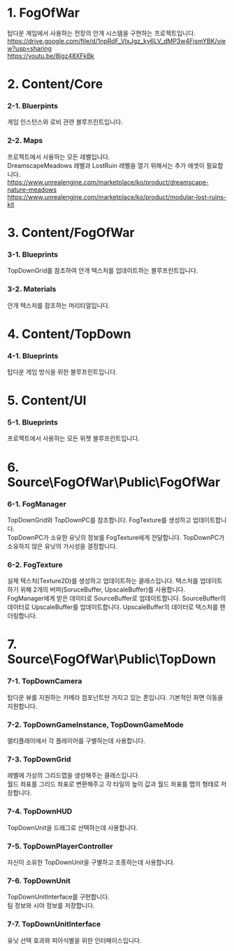 # 1. FogOfWar
탑다운 게임에서 사용하는 전장의 안개 시스템을 구현하는 프로젝트입니다.  
https://drive.google.com/file/d/1npRdF_VlxJgz_ky6LV_dMP3w4FjsmYBK/view?usp=sharing  
https://youtu.be/8Igz48XFkBk  



# 2. Content/Core
### 2-1. Bluerpints
게임 인스턴스와 로비 관련 블루프린트입니다.

### 2-2. Maps
프로젝트에서 사용하는 모든 레벨입니다.  
DreamscapeMeadows 레벨과 LostRuin 레벨을 열기 위해서는 추가 에셋이 필요합니다.  
https://www.unrealengine.com/marketplace/ko/product/dreamscape-nature-meadows
https://www.unrealengine.com/marketplace/ko/product/modular-lost-ruins-kit  



# 3. Content/FogOfWar
### 3-1. Blueprints
TopDownGrid를 참조하여 안개 텍스처를 업데이트하는 블루프린트입니다.  

### 3-2. Materials
안개 텍스처를 참조하는 머리티얼입니다.  



# 4. Content/TopDown
### 4-1. Blueprints
탑다운 게임 방식을 위한 블루프린트입니다.  



# 5. Content/UI
### 5-1. Blueprints
프로젝트에서 사용하는 모든 위젯 블루프린트입니다.  



# 6. Source\FogOfWar\Public\FogOfWar
### 6-1. FogManager
TopDownGrid와 TopDownPC를 참조합니다. FogTexture를 생성하고 업데이트합니다.  
TopDownPC가 소유한 유닛의 정보를 FogTexture에게 전달합니다. TopDownPC가 소유하지 않은 유닛의 가시성을 결정합니다.  

### 6-2. FogTexture
실제 텍스처(Texture2D)를 생성하고 업데이트하는 클래스입니다. 텍스처를 업데이트하기 위해 2개의 버퍼(SoruceBuffer, UpscaleBuffer)를 사용합니다.  
FogManager에게 받은 데이터로 SourceBuffer로 업데이트합니다. SourceBuffer의 데이터로 UpscaleBuffer를 업데이트합니다. UpscaleBuffer의 데이터로 텍스처를 렌더링합니다.  


# 7. Source\FogOfWar\Public\TopDown
### 7-1. TopDownCamera
탑다운 뷰를 지원하는 카메라 컴포넌트만 가지고 있는 폰입니다. 기본적인 화면 이동을 지원합니다.  

### 7-2. TopDownGameInstance, TopDownGameMode
멀티플레이에서 각 플레이어를 구별하는데 사용합니다.  

### 7-3. TopDownGrid
레벨에 가상의 그리드맵을 생성해주는 클래스입니다.  
월드 좌표를 그리드 좌표로 변환해주고 각 타일의 높이 값과 월드 좌표를 맵의 형태로 저장합니다.  

### 7-4. TopDownHUD
TopDownUnit을 드래그로 선택하는데 사용합니다.

### 7-5. TopDownPlayerController
자신이 소유한 TopDownUnit을 구별하고 조종하는데 사용합니다.  

### 7-6. TopDownUnit
TopDownUnitInterface를 구현합니다.  
팀 정보와 시야 정보를 저장합니다.  

### 7-7. TopDownUnitInterface
유닛 선택 효과와 피아식별을 위한 인터페이스입니다.  
